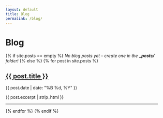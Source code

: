 ```yaml
---
layout: default
title: Blog
permalink: /blog/
---
```


# Blog

{% if site.posts == empty %}
_No blog posts yet – create one in the **_posts/** folder!_
{% else %}
{% for post in site.posts %}
<article>
  <h2><a href="{{ post.url | relative_url }}">{{ post.title }}</a></h2>
  <p class="post-meta">{{ post.date | date: "%B %d, %Y" }}</p>
  <p>{{ post.excerpt | strip_html }}</p>
</article>
<hr>
{% endfor %}
{% endif %}
